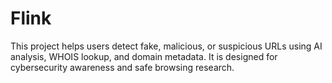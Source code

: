 # Flink
This project helps users detect fake, malicious, or suspicious URLs using AI analysis, WHOIS lookup, and domain metadata. It is designed for cybersecurity awareness and safe browsing research.
